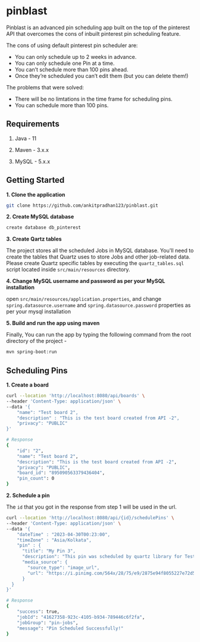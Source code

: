 # pinblast
Pinblast is an advanced pin scheduling app built on the top of the pinterest API that overcomes the cons of inbuilt pinterest pin scheduling feature.

The cons of using default pinterest pin scheduler are:

* You can only schedule up to 2 weeks in advance.
* You can only schedule one Pin at a time.
* You can’t schedule more than 100 pins ahead.
* Once they’re scheduled you can’t edit them (but you can delete them!)


The problems that were solved:

* There will be no limtations in the time frame for scheduling pins.
* You can schedule more than 100 pins.

## Requirements

1. Java - 11

2. Maven - 3.x.x

3. MySQL - 5.x.x

## Getting Started

**1. Clone the application**

```bash
git clone https://github.com/ankitpradhan123/pinblast.git
```
**2. Create MySQL database**

```bash
create database db_pinterest
```
**3. Create Qartz tables**

The project stores all the scheduled Jobs in MySQL database. You'll need to create the tables that Quartz uses to store Jobs and other job-related data. Please create Quartz specific tables by executing the `quartz_tables.sql` script located inside `src/main/resources` directory.

**4. Change MySQL username and password as per your MySQL installation**

open `src/main/resources/application.properties`, and change `spring.datasource.username` and `spring.datasource.password` properties as per your mysql installation

**5. Build and run the app using maven**

Finally, You can run the app by typing the following command from the root directory of the project -

```bash
mvn spring-boot:run
```

## Scheduling Pins

**1. Create a board**

```bash
curl --location 'http://localhost:8080/api/boards' \
--header 'Content-Type: application/json' \
--data '{
    "name": "Test board 2",
    "description" : "This is the test board created from API -2",
    "privacy": "PUBLIC"
}'

# Response
{
    "id": "2",
    "name": "Test board 2",
    "description": "This is the test board created from API -2",
    "privacy": "PUBLIC",
    "board_id": "895090563379436404",
    "pin_count": 0
}
```

**2. Schedule a pin**

The `id` that you got in the response from step 1 will be used in the url.

```bash
curl --location 'http://localhost:8080/api/{id}/schedulePins' \
--header 'Content-Type: application/json' \
--data '{
    "dateTime" : "2023-04-30T00:23:00",
    "timeZone" : "Asia/Kolkata",
    "pin" : {
      "title": "My Pin 3",
      "description": "This pin was scheduled by quartz library for Test board 2",
      "media_source": {
        "source_type": "image_url",
        "url": "https://i.pinimg.com/564x/28/75/e9/2875e94f8055227e72d514b837adb271.jpg"
      }
  }
}'

# Response
{
    "success": true,
    "jobId": "41627358-923c-4105-b934-789446c6f2fa",
    "jobGroup": "pin-jobs",
    "message": "Pin Scheduled Successfully!"
}
```
